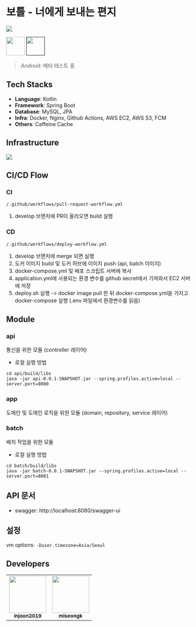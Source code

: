 # 보틀 - 너에게 보내는 편지

<img src="https://github.com/user-attachments/assets/3d6dc61a-3258-429e-878c-66ef3da6b45d" />


[<img height=50px src=https://user-images.githubusercontent.com/42789819/115149387-d42e1980-a09e-11eb-88e3-94ca9b5b604b.png>](https://url.kr/cps1z2)
[<img height=50px src=https://www.fcsok.org/wp-content/uploads/2020/04/get-it-on-google-play-badge.png>]()

> Android: 베타 테스트 중

## Tech Stacks

- **Language**: Kotlin
- **Framework**: Spring Boot
- **Database**: MySQL, JPA
- **Infra**: Docker, Nginx, Github Actions, AWS EC2, AWS S3, FCM
- **Others**: Caffeine Cache

## Infrastructure

<img src="https://github.com/user-attachments/assets/d0ad4c6c-e902-4670-86f0-d5b1b9a3dbce"/>

## CI/CD Flow

### CI

`/.github/workflows/pull-request-workflow.yml`

1. develop 브랜치에 PR이 올라오면 build 실행

### CD

`/.github/workflows/deploy-workflow.yml`

1. develop 브랜치에 merge 되면 실행
2. 도커 이미지 build 및 도커 허브에 이미지 push (api, batch 이미지)
3. docker-compose.yml 및 배포 스크립트 서버에 복사
4. application.yml에 사용되는 환경 변수를 github secret에서 가져와서 EC2 서버에 저장
5. deploy.sh 실행 -> docker image pull 한 뒤 docker-compose.yml을 가지고 docker-compose 실행 (.env 파일에서 환경변수를 읽음)

## Module

### api

통신을 위한 모듈 (controller 레이어)

- 로컬 실행 방법

```shell
cd api/build/libs
java -jar api-0.0.1-SNAPSHOT.jar --spring.profiles.active=local --server.port=8080 
```

### app

도메인 및 도메인 로직을 위한 모듈 (domain, repository, service 레이어)

### batch

배치 작업을 위한 모듈

- 로컬 실행 방법

```shell
cd batch/build/libs
java -jar batch-0.0.1-SNAPSHOT.jar --spring.profiles.active=local --server.port=8081
```

## API 문서

- swagger: http://localhost:8080/swagger-ui

## 설정

vm options: `-Duser.timezone=Asia/Seoul`

## Developers

<table>
<tr>
<td align="center"><a href="https://github.com/injoon2019"><img src="https://avatars.githubusercontent.com/u/46641538?v=4" width="100px;" alt=""/><br /><sub><b>injoon2019</b></sub></a></td>
<td align="center"><a href="https://github.com/miseongk"><img src="https://avatars.githubusercontent.com/u/39994337?v=4" width="100px;" alt=""/><br /><sub><b>miseongk</b></sub></a></td>
</tr>
</table>
